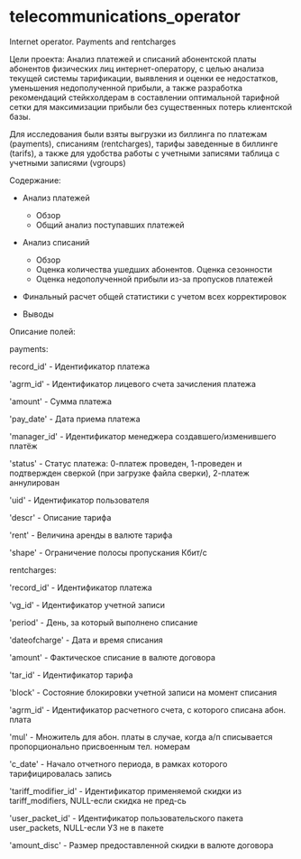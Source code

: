 # telecommunications_operator
Internet operator. Payments and rentcharges

Цели проекта:
Анализ платежей и списаний абонентской платы абонентов физических лиц интернет-оператору, с целью анализа текущей системы тарификации,  выявления и оценки ее недостатков, уменьшения недополученной прибыли, а также разработка рекомендаций стейкхолдерам в составлении оптимальной тарифной сетки для максимизации прибыли без существенных потерь клиентской базы.

Для исследования были взяты выгрузки из биллинга по платежам (payments), списаниям (rentcharges), тарифы заведенные в биллинге (tarifs), а также для удобства работы с учетными записями таблица с учетными записями (vgroups)

Содержание:

- Анализ платежей
	- Обзор
	- Общий анализ поступавших платежей

- Анализ списаний
	- Обзор
	- Оценка количества ушедших абонентов. Оценка сезонности
	- Оценка недополученной прибыли из-за пропусков платежей

- Финальный расчет общей статистики с учетом всех корректировок

- Выводы



Описание полей:

payments:

record_id' - Идентификатор платежа

'agrm_id' - Идентификатор лицевого счета зачисления платежа

'amount' - Сумма платежа

'pay_date' - Дата приема платежа

'manager_id' - Идентификатор менеджера создавшего/изменившего платёж

'status' - Статус платежа: 0-платеж проведен, 1-проведен и подтвержден сверкой (при загрузке файла сверки), 2-платеж аннулирован

'uid' - Идентификатор пользователя

'descr' - Описание тарифа

'rent' - Величина аренды в валюте тарифа

'shape' - Ограничение полосы пропускания Кбит/с


rentcharges:

'record_id' - Идентификатор платежа

'vg_id' - Идентификатор учетной записи

'period' - День, за который выполнено списание

'dateofcharge' - Дата и время списания

'amount' - Фактическое списание в валюте договора

'tar_id' - Идентификатор тарифа

'block' - Состояние блокировки учетной записи на момент списания

'agrm_id' - Идентификатор расчетного счета, с которого списана абон. плата

'mul' - Множитель для абон. платы в случае, когда а/п списывается пропорционально присвоенным тел. номерам

'c_date' - Начало отчетного периода, в рамках которого тарифицировалась запись

'tariff_modifier_id' - Идентификатор применяемой скидки из tariff_modifiers, NULL-если скидка не пред-сь

'user_packet_id' - Идентификатор пользовательского пакета user_packets, NULL-если УЗ не в пакете

'amount_disc' - Размер предоставленной скидки в валюте договора
